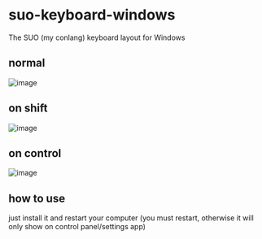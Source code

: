 # suo-keyboard-windows
The SUO (my conlang) keyboard layout for Windows
## normal
![image](https://github.com/adrianvic/suo-keyboard-windows/assets/85490958/20c7ec50-7b78-4071-b188-435b9cca390a)
## on shift
![image](https://github.com/adrianvic/suo-keyboard-windows/assets/85490958/2a08d69a-342b-4d03-9cd5-df02f1e87e03)
## on control
![image](https://github.com/adrianvic/suo-keyboard-windows/assets/85490958/e482a87b-7cf2-413f-aa42-d5963ed3a7ab)
## how to use
just install it and restart your computer (you must restart, otherwise it will only show on control panel/settings app)
